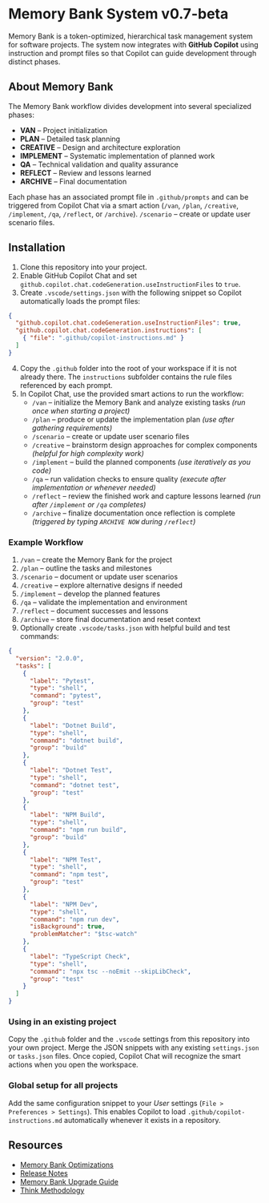 # Memory Bank System v0.7-beta

Memory Bank is a token-optimized, hierarchical task management system for software projects. The system now integrates with **GitHub Copilot** using instruction and prompt files so that Copilot can guide development through distinct phases.

## About Memory Bank

The Memory Bank workflow divides development into several specialized phases:

- **VAN** – Project initialization
- **PLAN** – Detailed task planning
- **CREATIVE** – Design and architecture exploration
- **IMPLEMENT** – Systematic implementation of planned work
- **QA** – Technical validation and quality assurance
- **REFLECT** – Review and lessons learned
- **ARCHIVE** – Final documentation

Each phase has an associated prompt file in `.github/prompts` and can be triggered from Copilot Chat via a smart action (`/van`, `/plan`, `/creative`, `/implement`, `/qa`, `/reflect`, or `/archive`).
`/scenario` – create or update user scenario files.

## Installation

1. Clone this repository into your project.
2. Enable GitHub Copilot Chat and set `github.copilot.chat.codeGeneration.useInstructionFiles` to `true`.
3. Create `.vscode/settings.json` with the following snippet so Copilot automatically loads the prompt files:

```json
{
  "github.copilot.chat.codeGeneration.useInstructionFiles": true,
  "github.copilot.chat.codeGeneration.instructions": [
    { "file": ".github/copilot-instructions.md" }
  ]
}
```

4. Copy the `.github` folder into the root of your workspace if it is not already there. The `instructions` subfolder contains the rule files referenced by each prompt.
5. In Copilot Chat, use the provided smart actions to run the workflow:
   - `/van` – initialize the Memory Bank and analyze existing tasks *(run once when starting a project)*
   - `/plan` – produce or update the implementation plan *(use after gathering requirements)*
   - `/scenario` – create or update user scenario files
   - `/creative` – brainstorm design approaches for complex components *(helpful for high complexity work)*
   - `/implement` – build the planned components *(use iteratively as you code)*
   - `/qa` – run validation checks to ensure quality *(execute after implementation or whenever needed)*
   - `/reflect` – review the finished work and capture lessons learned *(run after `/implement` or `/qa` completes)*
   - `/archive` – finalize documentation once reflection is complete *(triggered by typing `ARCHIVE NOW` during `/reflect`)*

### Example Workflow

1. `/van` – create the Memory Bank for the project
2. `/plan` – outline the tasks and milestones
3. `/scenario` – document or update user scenarios
4. `/creative` – explore alternative designs if needed
5. `/implement` – develop the planned features
6. `/qa` – validate the implementation and environment
7. `/reflect` – document successes and lessons
8. `/archive` – store final documentation and reset context
9. Optionally create `.vscode/tasks.json` with helpful build and test commands:

```json
{
  "version": "2.0.0",
  "tasks": [
    {
      "label": "Pytest",
      "type": "shell",
      "command": "pytest",
      "group": "test"
    },
    {
      "label": "Dotnet Build",
      "type": "shell",
      "command": "dotnet build",
      "group": "build"
    },
    {
      "label": "Dotnet Test",
      "type": "shell",
      "command": "dotnet test",
      "group": "test"
    },
    {
      "label": "NPM Build",
      "type": "shell",
      "command": "npm run build",
      "group": "build"
    },
    {
      "label": "NPM Test",
      "type": "shell",
      "command": "npm test",
      "group": "test"
    },
    {
      "label": "NPM Dev",
      "type": "shell",
      "command": "npm run dev",
      "isBackground": true,
      "problemMatcher": "$tsc-watch"
    },
    {
      "label": "TypeScript Check",
      "type": "shell",
      "command": "npx tsc --noEmit --skipLibCheck",
      "group": "test"
    }
  ]
}
```

### Using in an existing project

Copy the `.github` folder and the `.vscode` settings from this repository into your own project. Merge the JSON snippets with any existing `settings.json` or `tasks.json` files. Once copied, Copilot Chat will recognize the smart actions when you open the workspace.

### Global setup for all projects

Add the same configuration snippet to your *User* settings (`File > Preferences > Settings`). This enables Copilot to load `.github/copilot-instructions.md` automatically whenever it exists in a repository.

## Resources

- [Memory Bank Optimizations](MEMORY_BANK_OPTIMIZATIONS.md)
- [Release Notes](RELEASE_NOTES.md)
- [Memory Bank Upgrade Guide](memory_bank_upgrade_guide.md)
- [Think Methodology](creative_mode_think_tool.md)
